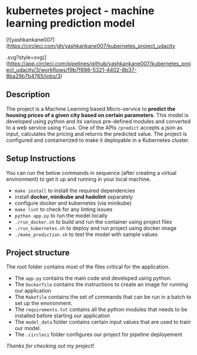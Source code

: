 # kubernetes project - machine learning prediction model

[![yashkankane007](https://circleci.com/gh/yashkankane007/kubernetes_project_udacity

.svg?style=svg)](https://app.circleci.com/pipelines/github/yashkankane007/kubernetes_project_udacity/3/workflows/f9b7f898-5321-4402-8b37-8ba29b7b4765/jobs/3)

## Description

The project is a Machine Learning based Micro-service to **predict the housing prices of a given city based on certain parameters**. This model is developed using python and its various pre-defined modules and converted to a web service using `flask`. One of the APIs `/predict` accepts a json as input, calculates the pricing and returns the predicted value. The project is configured and containerized to make it deployable in a Kubernetes cluster.

## Setup Instructions

You can run the below commands in sequence (after creating a virtual environment) to get it up and running in your local machine.

* `make install` to install the required dependencies
* install **docker, minikube and hadolint** separately
* configure docker and kubernetes (via minikube)
* `make lint` to check for any linting issues
* `python app.py` to run the model locally
* `./run_docker.sh` to build and run the container using project files
* `./run_kubernetes.sh` to deploy and run project using docker image
* `./make_prediction.sh` to test the model with sample values

## Project structure

The root folder contains most of the files critical for the application.

* The `app.py` contains the main code and developed using python.
* The `Dockerfile` contains the instructions to create an image for running our application
* The `Makefile` contains the set of commands that can be run in a batch to set up the environment.
* The `requirements.txt` contains all the python modules that needs to be installed before starting our application
* The `model_data` folder contains certain input values that are used to train our model.
* The `.circleci` folder configures our project for pipeline deployement


*Thanks for checking out my project!*